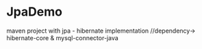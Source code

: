 # JpaDemo
maven project with jpa - hibernate implementation
//dependency-> hibernate-core & mysql-connector-java
